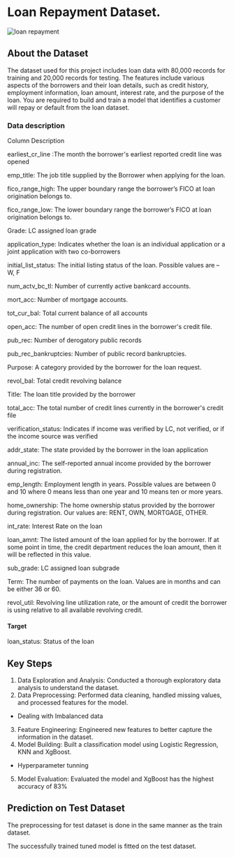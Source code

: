# Loan Repayment Dataset.

![loan repayment](https://github.com/ishagoel840/Loan-Repayment/assets/163164421/d7c4779b-eda3-4376-aaa0-eec2711aa830)

## About the Dataset
The dataset used for this project includes loan data with 80,000 records for training and 20,000 records for testing. The features include various aspects of the borrowers and their loan details, such as credit history, employment information, loan amount, interest rate, and the purpose of the loan.
You are required to build and train a model that identifies a customer will repay or default from the loan dataset.


### Data description 
Column               Description

earliest_cr_line :The month the borrower's earliest reported credit line was opened

emp_title: The job title supplied by the Borrower when applying for the loan.

fico_range_high: The upper boundary range the borrower’s FICO at loan origination belongs
to.

fico_range_low: The lower boundary range the borrower’s FICO at loan origination belongs
to.

Grade: LC assigned loan grade

application_type: Indicates whether the loan is an individual application or a joint
application with two co-borrowers

initial_list_status: The initial listing status of the loan. Possible values are – W, F

num_actv_bc_tl: Number of currently active bankcard accounts.

mort_acc: Number of mortgage accounts.

tot_cur_bal:  Total current balance of all accounts

open_acc: The number of open credit lines in the borrower's credit file.

pub_rec:  Number of derogatory public records

pub_rec_bankruptcies:  Number of public record bankruptcies.

Purpose:  A category provided by the borrower for the loan request.

revol_bal:  Total credit revolving balance

Title: The loan title provided by the borrower

total_acc:  The total number of credit lines currently in the borrower's credit file

verification_status: Indicates if income was verified by LC, not verified, or if the income source
was verified

addr_state: The state provided by the borrower in the loan application

annual_inc: The self-reported annual income provided by the borrower during
registration.

emp_length: Employment length in years. Possible values are between 0 and 10 where
0 means less than one year and 10 means ten or more years.

home_ownership: The home ownership status provided by the borrower during registration.
Our values are: RENT, OWN, MORTGAGE, OTHER.

int_rate: Interest Rate on the loan

loan_amnt: The listed amount of the loan applied for by the borrower. If at some point
in time, the credit department reduces the loan amount, then it will be
reflected in this value.

sub_grade: LC assigned loan subgrade

Term: The number of payments on the loan. Values are in months and can be
either 36 or 60.

revol_util: Revolving line utilization rate, or the amount of credit the borrower is
using relative to all available revolving credit.

#### Target
loan_status:  Status of the loan

## Key Steps
1. Data Exploration and Analysis: Conducted a thorough exploratory data analysis to understand the dataset.
2. Data Preprocessing: Performed data cleaning, handled missing values, and processed features for the model.
- Dealing with Imbalanced data
3. Feature Engineering: Engineered new features to better capture the information in the dataset.
4. Model Building: Built a classification model using Logistic Regression, KNN and XgBoost.
- Hyperparameter tunning
5. Model Evaluation: Evaluated the model and XgBoost has the highest accuracy of 83%

 ## Prediction on Test Dataset
The preprocessing for test dataset is done in the same manner as the train dataset.

The successfully trained tuned model is fitted on the test dataset.
